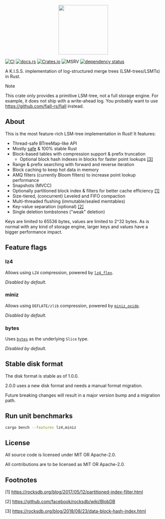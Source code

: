 <p align="center">
  <img src="/logo.png" height="160">
</p>

[![CI](https://github.com/fjall-rs/lsm-tree/actions/workflows/test.yml/badge.svg)](https://github.com/fjall-rs/lsm-tree/actions/workflows/test.yml)
[![docs.rs](https://img.shields.io/docsrs/lsm-tree?color=green)](https://docs.rs/lsm-tree)
[![Crates.io](https://img.shields.io/crates/v/lsm-tree?color=blue)](https://crates.io/crates/lsm-tree)
![MSRV](https://img.shields.io/badge/MSRV-1.75.0-blue)
[![dependency status](https://deps.rs/repo/github/fjall-rs/lsm-tree/status.svg)](https://deps.rs/repo/github/fjall-rs/lsm-tree)

A K.I.S.S. implementation of log-structured merge trees (LSM-trees/LSMTs) in Rust.

> [!NOTE]
> This crate only provides a primitive LSM-tree, not a full storage engine.
> For example, it does not ship with a write-ahead log.
> You probably want to use https://github.com/fjall-rs/fjall instead.

## About

This is the most feature-rich LSM-tree implementation in Rust! It features:

- Thread-safe BTreeMap-like API
- Mostly [safe](./UNSAFE.md) & 100% stable Rust
- Block-based tables with compression support & prefix truncation
  - Optional block hash indexes in blocks for faster point lookups [[3]](#footnotes)
- Range & prefix searching with forward and reverse iteration
- Block caching to keep hot data in memory
- AMQ filters (currently Bloom filters) to increase point lookup performance
- Snapshots (MVCC)
- Optionally partitioned block index & filters for better cache efficiency [[1]](#footnotes)
- Size-tiered, (concurrent) Leveled and FIFO compaction 
- Multi-threaded flushing (immutable/sealed memtables)
- Key-value separation (optional) [[2]](#footnotes)
- Single deletion tombstones ("weak" deletion)

Keys are limited to 65536 bytes, values are limited to 2^32 bytes.
As is normal with any kind of storage engine, larger keys and values have a bigger performance impact.

## Feature flags

### lz4

Allows using `LZ4` compression, powered by [`lz4_flex`](https://github.com/PSeitz/lz4_flex).

*Disabled by default.*

### miniz

Allows using `DEFLATE/zlib` compression, powered by [`miniz_oxide`](https://github.com/Frommi/miniz_oxide).

*Disabled by default.*

### bytes

Uses [`bytes`](https://github.com/tokio-rs/bytes) as the underlying `Slice` type.

*Disabled by default.*

## Stable disk format

The disk format is stable as of 1.0.0. 

2.0.0 uses a new disk format and needs a manual format migration.

Future breaking changes will result in a major version bump and a migration path.

## Run unit benchmarks

```bash
cargo bench --features lz4,miniz
```

## License

All source code is licensed under MIT OR Apache-2.0.

All contributions are to be licensed as MIT OR Apache-2.0.

## Footnotes

[1] https://rocksdb.org/blog/2017/05/12/partitioned-index-filter.html

[2] https://github.com/facebook/rocksdb/wiki/BlobDB

[3] https://rocksdb.org/blog/2018/08/23/data-block-hash-index.html
